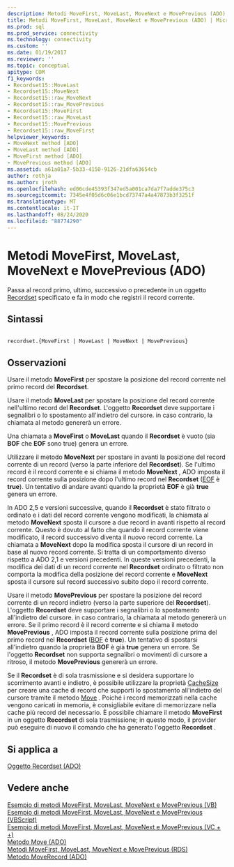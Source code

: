 ```yaml
---
description: Metodi MoveFirst, MoveLast, MoveNext e MovePrevious (ADO)
title: Metodi MoveFirst, MoveLast, MoveNext e MovePrevious (ADO) | Microsoft Docs
ms.prod: sql
ms.prod_service: connectivity
ms.technology: connectivity
ms.custom: ''
ms.date: 01/19/2017
ms.reviewer: ''
ms.topic: conceptual
apitype: COM
f1_keywords:
- Recordset15::MoveLast
- Recordset15::MoveNext
- Recordset15::raw_MoveNext
- Recordset15::raw_MovePrevious
- Recordset15::MoveFirst
- Recordset15::raw_MoveLast
- Recordset15::MovePrevious
- Recordset15::raw_MoveFirst
helpviewer_keywords:
- MoveNext method [ADO]
- MoveLast method [ADO]
- MoveFirst method [ADO]
- MovePrevious method [ADO]
ms.assetid: a61a01a7-5b33-4150-9126-21dfa63654cb
author: rothja
ms.author: jroth
ms.openlocfilehash: ed06cde45393f347ed5a001ca7da7f7adde375c3
ms.sourcegitcommit: 7345e4f05d6c06e1bcd73747a4a47873b3f3251f
ms.translationtype: MT
ms.contentlocale: it-IT
ms.lasthandoff: 08/24/2020
ms.locfileid: "88774290"
---
```

# <a name="movefirst-movelast-movenext-and-moveprevious-methods-ado"></a>Metodi MoveFirst, MoveLast, MoveNext e MovePrevious (ADO)
Passa al record primo, ultimo, successivo o precedente in un oggetto [Recordset](./recordset-object-ado.md) specificato e fa in modo che registri il record corrente.  
  
## <a name="syntax"></a>Sintassi  
  
```  
  
recordset.{MoveFirst | MoveLast | MoveNext | MovePrevious}  
```  
  
## <a name="remarks"></a>Osservazioni  
 Usare il metodo **MoveFirst** per spostare la posizione del record corrente nel primo record del **Recordset**.  
  
 Usare il metodo **MoveLast** per spostare la posizione del record corrente nell'ultimo record del **Recordset**. L'oggetto **Recordset** deve supportare i segnalibri o lo spostamento all'indietro del cursore. in caso contrario, la chiamata al metodo genererà un errore.  
  
 Una chiamata a **MoveFirst** o **MoveLast** quando il **Recordset** è vuoto (sia **BOF** che **EOF** sono true) genera un errore.  
  
 Utilizzare il metodo **MoveNext** per spostare in avanti la posizione del record corrente di un record (verso la parte inferiore del **Recordset**). Se l'ultimo record è il record corrente e si chiama il metodo **MoveNext** , ADO imposta il record corrente sulla posizione dopo l'ultimo record nel **Recordset** ([EOF](./bof-eof-properties-ado.md) è **true**). Un tentativo di andare avanti quando la proprietà **EOF** è già **true** genera un errore.  
  
 In ADO 2,5 e versioni successive, quando il **Recordset** è stato filtrato o ordinato e i dati del record corrente vengono modificati, la chiamata al metodo **MoveNext** sposta il cursore a due record in avanti rispetto al record corrente. Questo è dovuto al fatto che quando il record corrente viene modificato, il record successivo diventa il nuovo record corrente. La chiamata a **MoveNext** dopo la modifica sposta il cursore di un record in base al nuovo record corrente. Si tratta di un comportamento diverso rispetto a ADO 2,1 e versioni precedenti. In queste versioni precedenti, la modifica dei dati di un record corrente nel **Recordset** ordinato o filtrato non comporta la modifica della posizione del record corrente e **MoveNext** sposta il cursore sul record successivo subito dopo il record corrente.  
  
 Usare il metodo **MovePrevious** per spostare la posizione del record corrente di un record indietro (verso la parte superiore del **Recordset**). L'oggetto **Recordset** deve supportare i segnalibri o lo spostamento all'indietro del cursore. in caso contrario, la chiamata al metodo genererà un errore. Se il primo record è il record corrente e si chiama il metodo **MovePrevious** , ADO imposta il record corrente sulla posizione prima del primo record nel **Recordset** ([BOF](./bof-eof-properties-ado.md) è **true**). Un tentativo di spostarsi all'indietro quando la proprietà **BOF** è già **true** genera un errore. Se l'oggetto **Recordset** non supporta segnalibri o movimenti di cursore a ritroso, il metodo **MovePrevious** genererà un errore.  
  
 Se il **Recordset** è di sola trasmissione e si desidera supportare lo scorrimento avanti e indietro, è possibile utilizzare la proprietà [CacheSize](./cachesize-property-ado.md) per creare una cache di record che supporti lo spostamento all'indietro del cursore tramite il metodo [Move](./move-method-ado.md) . Poiché i record memorizzati nella cache vengono caricati in memoria, è consigliabile evitare di memorizzare nella cache più record del necessario. È possibile chiamare il metodo **MoveFirst** in un oggetto **Recordset** di sola trasmissione; in questo modo, il provider può eseguire di nuovo il comando che ha generato l'oggetto **Recordset** .  
  
## <a name="applies-to"></a>Si applica a  
 [Oggetto Recordset (ADO)](./recordset-object-ado.md)  
  
## <a name="see-also"></a>Vedere anche  
 [Esempio di metodi MoveFirst, MoveLast, MoveNext e MovePrevious (VB)](./movefirst-movelast-movenext-and-moveprevious-methods-example-vb.md)   
 [Esempio di metodi MoveFirst, MoveLast, MoveNext e MovePrevious (VBScript)](./movefirst-movelast-movenext-and-moveprevious-methods-example-vbscript.md)   
 [Esempio di metodi MoveFirst, MoveLast, MoveNext e MovePrevious (VC + +)](./movefirst-movelast-movenext-and-moveprevious-methods-example-vc.md)   
 [Metodo Move (ADO)](./move-method-ado.md)   
 [Metodi MoveFirst, MoveLast, MoveNext e MovePrevious (RDS)](../rds-api/movefirst-movelast-movenext-and-moveprevious-methods-rds.md)   
 [Metodo MoveRecord (ADO)](./moverecord-method-ado.md)
